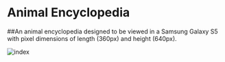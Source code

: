 # Animal Encyclopedia

##An animal encyclopedia designed to be viewed in a Samsung Galaxy S5 with pixel dimensions of length (360px) and height (640px).

![index](https://user-images.githubusercontent.com/84588576/138988793-c94a399a-7913-4c08-b5d7-e6f195533dcf.PNG)
